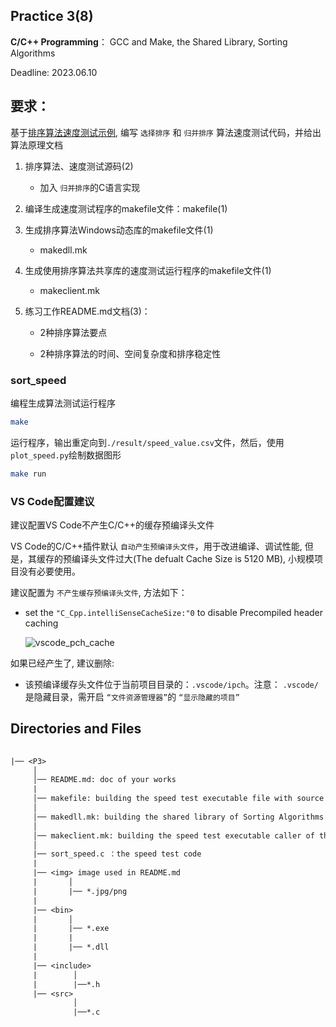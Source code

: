 
## Practice 3(8)

**C/C++ Programming**： GCC and Make, the Shared Library, Sorting Algorithms

Deadline: 2023.06.10

## 要求：

基于[排序算法速度测试示例](./demo_p3/), 编写 `选择排序` 和 `归并排序` 算法速度测试代码，并给出算法原理文档

1. 排序算法、速度测试源码(2)
   
   * 加入 `归并排序`的C语言实现
  
2. 编译生成速度测试程序的makefile文件：makefile(1)
  
3. 生成排序算法Windows动态库的makefile文件(1)
 
   * makedll.mk

4. 生成使用排序算法共享库的速度测试运行程序的makefile文件(1)
 
   * makeclient.mk

5. 练习工作README.md文档(3)：
 
   * 2种排序算法要点

   * 2种排序算法的时间、空间复杂度和排序稳定性

### sort_speed

编程生成算法测试运行程序

```bash
make
```

运行程序，输出重定向到`./result/speed_value.csv`文件，然后，使用`plot_speed.py`绘制数据图形

```bash
make run
```
    
###  VS Code配置建议

建议配置VS Code不产生C/C++的缓存预编译头文件
 
VS Code的C/C++插件默认 `自动产生预编译头文件`，用于改进编译、调试性能, 但是，其缓存的预编译头文件过大(The defualt Cache Size is 5120 MB), 小规模项目没有必要使用。

建议配置为 `不产生缓存预编译头文件`, 方法如下：

* set the `"C_Cpp.intelliSenseCacheSize:"0` to disable Precompiled header caching   

   ![vscode_pch_cache](./img/vscode_pch_cache.jpg)
 
如果已经产生了, 建议删除:

* 该预编译缓存头文件位于当前项目目录的：`.vscode/ipch`。注意： `.vscode/`是隐藏目录，需开启 `“文件资源管理器”`的  `“显示隐藏的项目”`

## Directories and Files

```txt
 
|── <P3>
     │ 
     │── README.md: doc of your works
     | 
     │── makefile: building the speed test executable file with source code of Sorting Algorithms
     │ 
     │── makedll.mk: building the shared library of Sorting Algorithms
     │               
     │── makeclient.mk: building the speed test executable caller of the shared library 
     │
     |── sort_speed.c ：the speed test code
     |
     |── <img> image used in README.md  
     |       │
     |       |── *.jpg/png
     |
     |── <bin>
     |       │
     |       |── *.exe
     |       |     
     |       |── *.dll
     |
     |── <include> 
     |        │
     |        |──*.h     
     |── <src> 
              │
              |──*.c     
      
                         
```  

